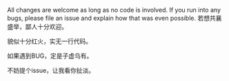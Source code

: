 All changes are welcome as long as no code is involved. If you run into any bugs, please file an issue and explain how that was even possible.
若想共襄盛举，鄙人十分欢迎。

貌似十分红火，实无一行代码。

如果遇到BUG，定是子虚乌有。

不妨提个issue，让我看你扯淡。
